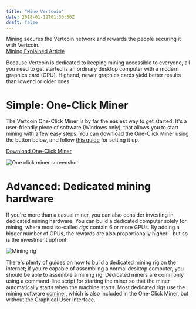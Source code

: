 ```yaml
---
title: "Mine Vertcoin"
date: 2018-01-12T01:30:50Z
draft: false
---
```



Mining secures the Vertcoin network and rewards the people securing it with Vertcoin.<br>
[Mining Explained Article](/whatismining)

Because Vertcoin is dedicated to keeping mining accessible to everyone, all you need to get started is an ordinary desktop computer with a modern graphics card (GPU). Highend, newer graphics cards yield better results than lowend or older ones. 

# Simple: One-Click Miner

The Vertcoin One-Click Miner is by far the easiest way to get started. It's a user-friendly piece of software (Windows only), that allows you to start mining with a few easy steps. You can download the One-Click Miner using the button below, and follow <a href="https://medium.com/vertcoin-blog/updated-vertcoin-one-click-miner-ocm-setup-b7052a4664c9" target="_blank">this guide</a> for setting it up.

<a href="https://github.com/vertcoin/One-Click-Miner/releases" target="_blank">Download One-Click Miner</a>

![One click miner screenshot](/images/oneclickminer.png)

# Advanced: Dedicated mining hardware

If you're more than a casual miner, you can also consider investing in dedicated mining hardware. You can build a dedicated computer solely for mining, where most so-called _rigs_ contain 6 or more GPUs. By adding a bigger number of GPUs, the rewards are also proportionally higher - but so is the investment upfront. 

![Mining rig](/images/miningrig.jpg)

There's plenty of guides on how to build a dedicated mining rig on the internet; if you're capable of assembling a normal desktop computer, you should be able to assemble a mining rig. Dedicated miners are commonly using a command-line script for starting the miner so that the miner automatically starts when the machine starts. Most dedicated rigs use the mining software <a href="https://github.com/tpruvot/ccminer" target="_blank">ccminer</a>, which is also included in the One-Click Miner, but without the Graphical User Interface.



